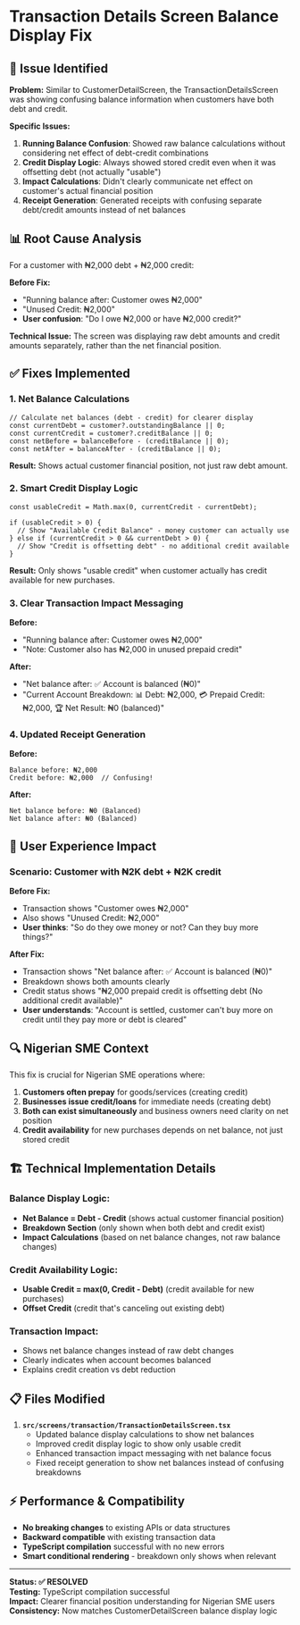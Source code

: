# Transaction Details Screen Balance Display Fix

## 🚨 Issue Identified

**Problem:** Similar to CustomerDetailScreen, the TransactionDetailsScreen was showing confusing balance information when customers have both debt and credit.

**Specific Issues:**

1. **Running Balance Confusion**: Showed raw balance calculations without considering net effect of debt-credit combinations
2. **Credit Display Logic**: Always showed stored credit even when it was offsetting debt (not actually "usable")
3. **Impact Calculations**: Didn't clearly communicate net effect on customer's actual financial position
4. **Receipt Generation**: Generated receipts with confusing separate debt/credit amounts instead of net balances

## 📊 Root Cause Analysis

For a customer with ₦2,000 debt + ₦2,000 credit:

**Before Fix:**

- "Running balance after: Customer owes ₦2,000"
- "Unused Credit: ₦2,000"
- **User confusion**: "Do I owe ₦2,000 or have ₦2,000 credit?"

**Technical Issue:** The screen was displaying raw debt amounts and credit amounts separately, rather than the net financial position.

## ✅ Fixes Implemented

### 1. **Net Balance Calculations**

```tsx
// Calculate net balances (debt - credit) for clearer display
const currentDebt = customer?.outstandingBalance || 0;
const currentCredit = customer?.creditBalance || 0;
const netBefore = balanceBefore - (creditBalance || 0);
const netAfter = balanceAfter - (creditBalance || 0);
```

**Result:** Shows actual customer financial position, not just raw debt amount.

### 2. **Smart Credit Display Logic**

```tsx
const usableCredit = Math.max(0, currentCredit - currentDebt);

if (usableCredit > 0) {
  // Show "Available Credit Balance" - money customer can actually use
} else if (currentCredit > 0 && currentDebt > 0) {
  // Show "Credit is offsetting debt" - no additional credit available
}
```

**Result:** Only shows "usable credit" when customer actually has credit available for new purchases.

### 3. **Clear Transaction Impact Messaging**

**Before:**

- "Running balance after: Customer owes ₦2,000"
- "Note: Customer also has ₦2,000 in unused prepaid credit"

**After:**

- "Net balance after: ✅ Account is balanced (₦0)"
- "Current Account Breakdown: 📊 Debt: ₦2,000, 💳 Prepaid Credit: ₦2,000, 🏆 Net Result: ₦0 (balanced)"

### 4. **Updated Receipt Generation**

**Before:**

```
Balance before: ₦2,000
Credit before: ₦2,000  // Confusing!
```

**After:**

```
Net balance before: ₦0 (Balanced)
Net balance after: ₦0 (Balanced)
```

## 🎯 User Experience Impact

### **Scenario: Customer with ₦2K debt + ₦2K credit**

**Before Fix:**

- Transaction shows "Customer owes ₦2,000"
- Also shows "Unused Credit: ₦2,000"
- **User thinks**: "So do they owe money or not? Can they buy more things?"

**After Fix:**

- Transaction shows "Net balance after: ✅ Account is balanced (₦0)"
- Breakdown shows both amounts clearly
- Credit status shows "₦2,000 prepaid credit is offsetting debt (No additional credit available)"
- **User understands**: "Account is settled, customer can't buy more on credit until they pay more or debt is cleared"

## 🔍 Nigerian SME Context

This fix is crucial for Nigerian SME operations where:

1. **Customers often prepay** for goods/services (creating credit)
2. **Businesses issue credit/loans** for immediate needs (creating debt)
3. **Both can exist simultaneously** and business owners need clarity on net position
4. **Credit availability** for new purchases depends on net balance, not just stored credit

## 🏗️ Technical Implementation Details

### **Balance Display Logic:**

- **Net Balance = Debt - Credit** (shows actual customer financial position)
- **Breakdown Section** (only shown when both debt and credit exist)
- **Impact Calculations** (based on net balance changes, not raw balance changes)

### **Credit Availability Logic:**

- **Usable Credit = max(0, Credit - Debt)** (credit available for new purchases)
- **Offset Credit** (credit that's canceling out existing debt)

### **Transaction Impact:**

- Shows net balance changes instead of raw debt changes
- Clearly indicates when account becomes balanced
- Explains credit creation vs debt reduction

## 📋 Files Modified

1. **`src/screens/transaction/TransactionDetailsScreen.tsx`**
   - Updated balance display calculations to show net balances
   - Improved credit display logic to show only usable credit
   - Enhanced transaction impact messaging with net balance focus
   - Fixed receipt generation to show net balances instead of confusing breakdowns

## ⚡ Performance & Compatibility

- **No breaking changes** to existing APIs or data structures
- **Backward compatible** with existing transaction data
- **TypeScript compilation** successful with no new errors
- **Smart conditional rendering** - breakdown only shows when relevant

---

**Status: ✅ RESOLVED**  
**Testing:** TypeScript compilation successful  
**Impact:** Clearer financial position understanding for Nigerian SME users  
**Consistency:** Now matches CustomerDetailScreen balance display logic
